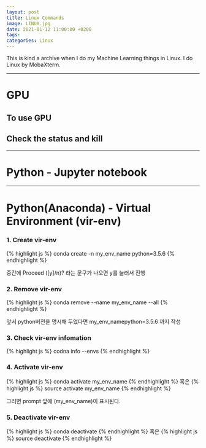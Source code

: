 ```yaml
---
layout: post
title: Linux Commands
image: LINUX.jpg
date: 2021-01-12 11:00:00 +0200
tags:
categories: Linux
---
```

This is kind a archive when I do my Machine Learning things in Linux. I do Linux by MobaXterm.

***

# GPU

## To use GPU


## Check the status and kill

***

# Python - Jupyter notebook


***


# Python(Anaconda) - Virtual Environment (vir-env)

### 1. Create vir-env

{% highlight js %}
conda create -n my_env_name python=3.5.6
{% endhighlight %}

중간에 Proceed ([y]/n)? 라는 문구가 나오면 y를 눌러서 진행

### 2. Remove vir-env

{% highlight js %}
conda remove --name my_env_name --all
{% endhighlight %}

앞서 python버전을 명시해 두었다면 my_env_namepython=3.5.6 까지 작성

### 3. Check vir-env infomation

{% highlight js %}
codna info --envs
{% endhighlight %}

### 4. Activate vir-env

{% highlight js %}
conda activate my_env_name
{% endhighlight %}
혹은
{% highlight js %}
source activate my_env_name
{% endhighlight %}

그러면 prompt 앞에 (my_env_name)이 표시된다.

### 5. Deactivate vir-env

{% highlight js %}
conda deactivate
{% endhighlight %}
혹은
{% highlight js %}
source deactivate
{% endhighlight %}
